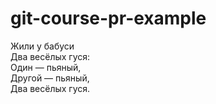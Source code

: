 # git-course-pr-example

Жили у бабуси  
Два весёлых гуся:  
Один — пьяный,  
Другой — пьяный,  
Два весёлых гуся.  
